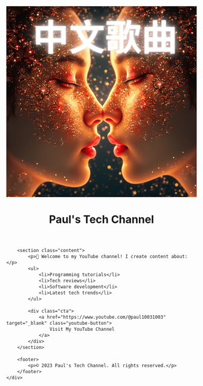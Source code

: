 
<!DOCTYPE html>
<html lang="en">
<head>
    <meta charset="UTF-8">
    <meta name="viewport" content="width=device-width, initial-scale=1.0">
    <title>Paul's YouTube Channel</title>
    <link rel="stylesheet" href="main/css/styles.css">
</head>
<body>
    <div class="container">
        <header>
            <img src="main/test.png" alt="Paul's Profile Picture" class="profile-img">
            <h1>Paul's Tech Channel</h1>
        </header>
        
        <section class="content">
            <p>🎥 Welcome to my YouTube channel! I create content about:</p>
            <ul>
                <li>Programming tutorials</li>
                <li>Tech reviews</li>
                <li>Software development</li>
                <li>Latest tech trends</li>
            </ul>
            
            <div class="cta">
                <a href="https://www.youtube.com/@paul10031003" target="_blank" class="youtube-button">
                    Visit My YouTube Channel
                </a>
            </div>
        </section>
        
        <footer>
            <p>© 2023 Paul's Tech Channel. All rights reserved.</p>
        </footer>
    </div>
</body>
</html>
